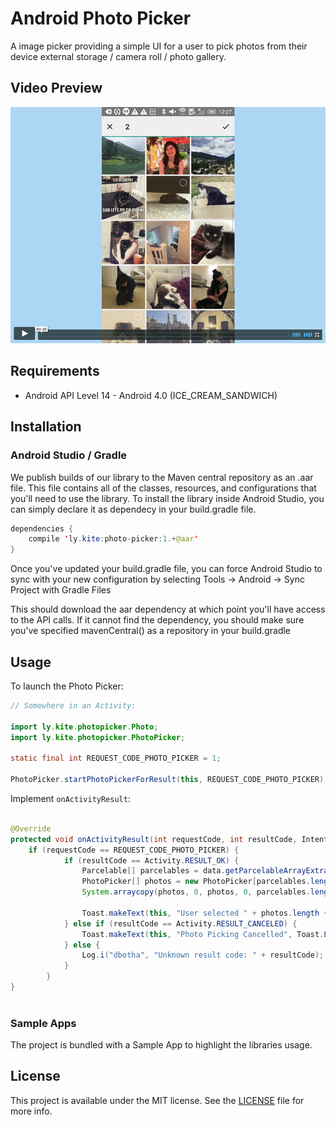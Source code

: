 # Android Photo Picker

A image picker providing a simple UI for a user to pick photos from their device external storage / camera roll / photo gallery. 

## Video Preview

[![Preview](https://github.com/OceanLabs/InstagramPhotoPicker-Android/raw/master/screenshot.png)](https://vimeo.com/135676657)


## Requirements

* Android API Level 14 - Android 4.0 (ICE_CREAM_SANDWICH)

## Installation
### Android Studio / Gradle

We publish builds of our library to the Maven central repository as an .aar file. This file contains all of the classes, resources, and configurations that you'll need to use the library. To install the library inside Android Studio, you can simply declare it as dependecy in your build.gradle file.

```java
dependencies {
    compile 'ly.kite:photo-picker:1.+@aar'
}
```

Once you've updated your build.gradle file, you can force Android Studio to sync with your new configuration by selecting Tools -> Android -> Sync Project with Gradle Files

This should download the aar dependency at which point you'll have access to the API calls. If it cannot find the dependency, you should make sure you've specified mavenCentral() as a repository in your build.gradle

## Usage

To launch the Photo Picker:

```java
// Somewhere in an Activity:

import ly.kite.photopicker.Photo;
import ly.kite.photopicker.PhotoPicker;

static final int REQUEST_CODE_PHOTO_PICKER = 1;

PhotoPicker.startPhotoPickerForResult(this, REQUEST_CODE_PHOTO_PICKER);
```

Implement `onActivityResult`:

```java

@Override
protected void onActivityResult(int requestCode, int resultCode, Intent data) {
    if (requestCode == REQUEST_CODE_PHOTO_PICKER) {
            if (resultCode == Activity.RESULT_OK) {
                Parcelable[] parcelables = data.getParcelableArrayExtra(PhotoPicker.EXTRA_SELECTED_PHOTOS);
                PhotoPicker[] photos = new PhotoPicker[parcelables.length];
                System.arraycopy(photos, 0, photos, 0, parcelables.length);

                Toast.makeText(this, "User selected " + photos.length + " photos", Toast.LENGTH_SHORT).show();
            } else if (resultCode == Activity.RESULT_CANCELED) {
                Toast.makeText(this, "Photo Picking Cancelled", Toast.LENGTH_SHORT).show();
            } else {
                Log.i("dbotha", "Unknown result code: " + resultCode);
            }
        }
}
    
```

### Sample Apps
The project is bundled with a Sample App to highlight the libraries usage.

## License
This project is available under the MIT license. See the [LICENSE](LICENSE) file for more info.